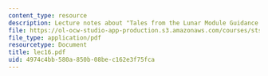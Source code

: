 ```yaml
---
content_type: resource
description: Lecture notes about "Tales from the Lunar Module Guidance Computer."
file: https://ol-ocw-studio-app-production.s3.amazonaws.com/courses/sts-471j-engineering-apollo-the-moon-project-as-a-complex-system-spring-2007/4974c4bb580a850b08bec162e3f75fca_lec16.pdf
file_type: application/pdf
resourcetype: Document
title: lec16.pdf
uid: 4974c4bb-580a-850b-08be-c162e3f75fca
---
```

